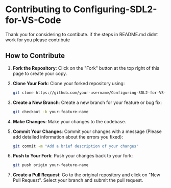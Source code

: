 # Contributing to Configuring-SDL2-for-VS-Code

Thank you for considering to contibute. if the steps in README.md didnt work for you please contribute

## How to Contribute

1. **Fork the Repository**: Click on the "Fork" button at the top right of this page to create your copy.

2. **Clone Your Fork**: Clone your forked repository using:
   ```bash
   git clone https://github.com/your-username/Configuring-SDL2-for-VS-Code.git
   ```

3. **Create a New Branch**: Create a new branch for your feature or bug fix:
   ```bash
   git checkout -b your-feature-name
   ```

4. **Make Changes**: Make your changes to the codebase.

5. **Commit Your Changes**: Commit your changes with a message (Please add detailed information about the errors you fixed):
   ```bash
   git commit -m "Add a brief description of your changes"
   ```

6. **Push to Your Fork**: Push your changes back to your fork:
   ```bash
   git push origin your-feature-name
   ```

7. **Create a Pull Request**: Go to the original repository and click on "New Pull Request". Select your branch and submit the pull request.
